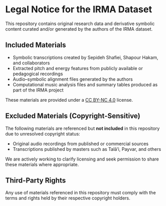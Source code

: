 # Legal Notice for the IRMA Dataset

This repository contains original research data and derivative symbolic content curated and/or generated by the authors of the IRMA dataset.

## Included Materials


- Symbolic transcriptions created by Sepideh Shafiei, Shapour Hakam, and collaborators
- Extracted pitch and energy features from publicly available or pedagogical recordings
- Audio–symbolic alignment files generated by the authors
- Computational music analysis files and summary tables produced as part of the IRMA project


These materials are provided under a [CC BY-NC 4.0](https://creativecommons.org/licenses/by-nc/4.0/) license.

## Excluded Materials (Copyright-Sensitive)

The following materials are referenced but **not included** in this repository due to unresolved copyright status:

- Original audio recordings from published or commercial sources
- Transcriptions published by masters such as Talā’i, Payvar, and others

We are actively working to clarify licensing and seek permission to share these materials where appropriate.

## Third-Party Rights

Any use of materials referenced in this repository must comply with the terms and rights held by their respective copyright holders.


